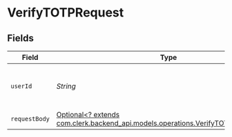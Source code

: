 # VerifyTOTPRequest


## Fields

| Field                                                                                                                                 | Type                                                                                                                                  | Required                                                                                                                              | Description                                                                                                                           |
| ------------------------------------------------------------------------------------------------------------------------------------- | ------------------------------------------------------------------------------------------------------------------------------------- | ------------------------------------------------------------------------------------------------------------------------------------- | ------------------------------------------------------------------------------------------------------------------------------------- |
| `userId`                                                                                                                              | *String*                                                                                                                              | :heavy_check_mark:                                                                                                                    | The ID of the user for whom to verify the TOTP                                                                                        |
| `requestBody`                                                                                                                         | [Optional<? extends com.clerk.backend_api.models.operations.VerifyTOTPRequestBody>](../../models/operations/VerifyTOTPRequestBody.md) | :heavy_minus_sign:                                                                                                                    | N/A                                                                                                                                   |